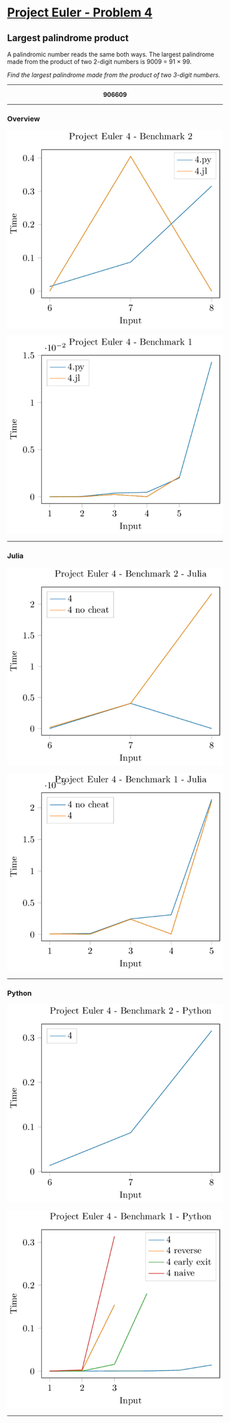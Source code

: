 [Project Euler - Problem 4](https://projecteuler.net/problem=4)
======

Largest palindrome product
-----

A palindromic number reads the same both ways. The largest palindrome made from
the product of two 2-digit numbers is 9009 = 91 × 99.

*Find the largest palindrome made from the product of two 3-digit numbers.*

-----


<p align="center">
   <b>906609</b>
</p>

----- 

### Overview

<p align="center">
    <img src=Images/PE_004_test_02.png>
</p>

<p align="center">
    <img src=Images/PE_004_test_01.png>
</p>

----- 

### Julia

<p align="center">
    <img src=Images/PE_004_test_02_julia.png>
</p>

<p align="center">
    <img src=Images/PE_004_test_01_julia.png>
</p>

------

### Python

<p align="center">
    <img src=Images/PE_004_test_02_python.png>
</p>

<p align="center">
    <img src=Images/PE_004_test_01_python.png>
</p>

------